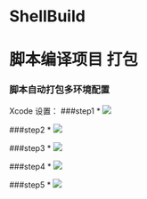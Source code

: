 ShellBuild
==========
# 脚本编译项目 打包
### 脚本自动打包多环境配置

Xcode 设置：
###step1
    * <img src=https://raw.githubusercontent.com/Blavtes/ShellBuild/blob/master/step1.png >

###step2
    * <img src=https://raw.githubusercontent.com/Blavtes/ShellBuild/blob/master/step2.png >

###step3
    * <img src=https://raw.githubusercontent.com/Blavtes/ShellBuild/blob/master/step3.png >

###step4
    * <img src=https://raw.githubusercontent.com/Blavtes/ShellBuild/blob/master/step4.png >

###step5
    * <img src=https://raw.githubusercontent.com/Blavtes/ShellBuild/blob/master/step5.png >
